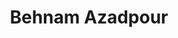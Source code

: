 ---
layout: page
title: Behnam Azadpour
description: PhD student<br>MS, Materials Sci. & Eng., Sharif University of Technology (2021)<br>BS, Metallurgy and Materials Engineering, University of Tehran (2018) 
img: assets/img/behnam.jpg
redirect: 
importance: 2
category: Graduate Students
horizontal: true
---